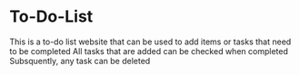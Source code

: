 # To-Do-List
This is a to-do list website that can be used to add items or tasks that need to be completed 
All tasks that are added can be checked when completed
Subsquently, any task can be deleted 

